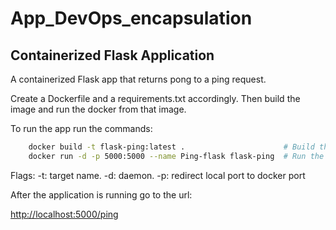 # App_DevOps_encapsulation
## Containerized Flask Application 

A containerized Flask app that returns pong to a ping request.

Create a Dockerfile and a requirements.txt accordingly. Then build the image and run the docker from that image.

To run the app run the commands:

```bash
	docker build -t flask-ping:latest .                      # Build the docker image
	docker run -d -p 5000:5000 --name Ping-flask flask-ping  # Run the Flask container
```
Flags: -t: target name. -d: daemon. -p: redirect local port to docker port 

After the application is running go to the url:

[http://localhost:5000/ping](http://localhost:5000/ping)
